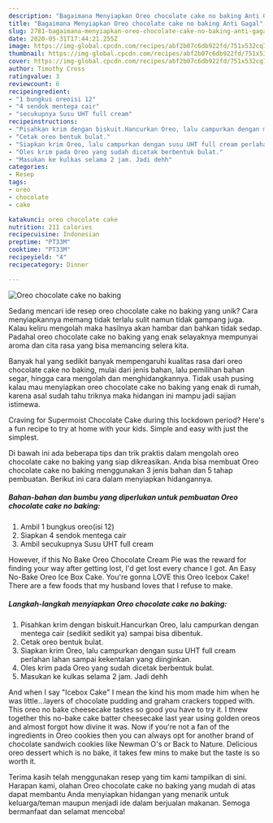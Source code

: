 ```yaml
---
description: "Bagaimana Menyiapkan Oreo chocolate cake no baking Anti Gagal"
title: "Bagaimana Menyiapkan Oreo chocolate cake no baking Anti Gagal"
slug: 2781-bagaimana-menyiapkan-oreo-chocolate-cake-no-baking-anti-gagal
date: 2020-05-31T17:44:21.255Z
image: https://img-global.cpcdn.com/recipes/abf2b07c6db922fd/751x532cq70/oreo-chocolate-cake-no-baking-foto-resep-utama.jpg
thumbnail: https://img-global.cpcdn.com/recipes/abf2b07c6db922fd/751x532cq70/oreo-chocolate-cake-no-baking-foto-resep-utama.jpg
cover: https://img-global.cpcdn.com/recipes/abf2b07c6db922fd/751x532cq70/oreo-chocolate-cake-no-baking-foto-resep-utama.jpg
author: Timothy Cross
ratingvalue: 3
reviewcount: 6
recipeingredient:
- "1 bungkus oreoisi 12"
- "4 sendok mentega cair"
- "secukupnya Susu UHT full cream"
recipeinstructions:
- "Pisahkan krim dengan biskuit.Hancurkan Oreo, lalu campurkan dengan mentega cair (sedikit sedikit ya) sampai bisa dibentuk."
- "Cetak oreo bentuk bulat."
- "Siapkan krim Oreo, lalu campurkan dengan susu UHT full cream perlahan lahan sampai kekentalan yang diinginkan."
- "Oles krim pada Oreo yang sudah dicetak berbentuk bulat."
- "Masukan ke kulkas selama 2 jam. Jadi dehh"
categories:
- Resep
tags:
- oreo
- chocolate
- cake

katakunci: oreo chocolate cake 
nutrition: 211 calories
recipecuisine: Indonesian
preptime: "PT33M"
cooktime: "PT33M"
recipeyield: "4"
recipecategory: Dinner

---
```



![Oreo chocolate cake no baking](https://img-global.cpcdn.com/recipes/abf2b07c6db922fd/751x532cq70/oreo-chocolate-cake-no-baking-foto-resep-utama.jpg)

Sedang mencari ide resep oreo chocolate cake no baking yang unik? Cara menyiapkannya memang tidak terlalu sulit namun tidak gampang juga. Kalau keliru mengolah maka hasilnya akan hambar dan bahkan tidak sedap. Padahal oreo chocolate cake no baking yang enak selayaknya mempunyai aroma dan cita rasa yang bisa memancing selera kita.

Banyak hal yang sedikit banyak mempengaruhi kualitas rasa dari oreo chocolate cake no baking, mulai dari jenis bahan, lalu pemilihan bahan segar, hingga cara mengolah dan menghidangkannya. Tidak usah pusing kalau mau menyiapkan oreo chocolate cake no baking yang enak di rumah, karena asal sudah tahu triknya maka hidangan ini mampu jadi sajian istimewa.

Craving for Supermoist Chocolate Cake during this lockdown period? Here&#39;s a fun recipe to try at home with your kids. Simple and easy with just the simplest.


Di bawah ini ada beberapa tips dan trik praktis dalam mengolah oreo chocolate cake no baking yang siap dikreasikan. Anda bisa membuat Oreo chocolate cake no baking menggunakan 3 jenis bahan dan 5 tahap pembuatan. Berikut ini cara dalam menyiapkan hidangannya.

<!--inarticleads1-->

##### Bahan-bahan dan bumbu yang diperlukan untuk pembuatan Oreo chocolate cake no baking:

1. Ambil 1 bungkus oreo(isi 12)
1. Siapkan 4 sendok mentega cair
1. Ambil secukupnya Susu UHT full cream


However, if this No Bake Oreo Chocolate Cream Pie was the reward for finding your way after getting lost, I&#39;d get lost every chance I got. An Easy No-Bake Oreo Ice Box Cake. You&#39;re gonna LOVE this Oreo Icebox Cake! There are a few foods that my husband loves that I refuse to make. 

<!--inarticleads2-->

##### Langkah-langkah menyiapkan Oreo chocolate cake no baking:

1. Pisahkan krim dengan biskuit.Hancurkan Oreo, lalu campurkan dengan mentega cair (sedikit sedikit ya) sampai bisa dibentuk.
1. Cetak oreo bentuk bulat.
1. Siapkan krim Oreo, lalu campurkan dengan susu UHT full cream perlahan lahan sampai kekentalan yang diinginkan.
1. Oles krim pada Oreo yang sudah dicetak berbentuk bulat.
1. Masukan ke kulkas selama 2 jam. Jadi dehh


And when I say &#34;Icebox Cake&#34; I mean the kind his mom made him when he was little…layers of chocolate pudding and graham crackers topped with. This oreo no bake cheesecake tastes so good you have to try it. I threw together this no-bake cake batter cheesecake last year using golden oreos and almost forgot how divine it was. Now if you&#39;re not a fan of the ingredients in Oreo cookies then you can always opt for another brand of chocolate sandwich cookies like Newman O&#39;s or Back to Nature. Delicious oreo dessert which is no bake, it takes few mins to make but the taste is so worth it. 

Terima kasih telah menggunakan resep yang tim kami tampilkan di sini. Harapan kami, olahan Oreo chocolate cake no baking yang mudah di atas dapat membantu Anda menyiapkan hidangan yang menarik untuk keluarga/teman maupun menjadi ide dalam berjualan makanan. Semoga bermanfaat dan selamat mencoba!
